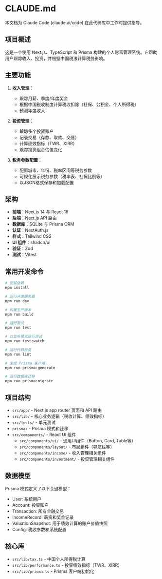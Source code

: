 # CLAUDE.md

本文档为 Claude Code (claude.ai/code) 在此代码库中工作时提供指导。

## 项目概述

这是一个使用 Next.js、TypeScript 和 Prisma 构建的个人财富管理系统。它帮助用户跟踪收入、投资，并根据中国税法计算税务影响。

## 主要功能

1. **收入管理**：
   - 跟踪月薪、季度/年度奖金
   - 根据中国税收制度计算税收扣除（社保、公积金、个人所得税）
   - 预测年度收入

2. **投资管理**：
   - 跟踪多个投资账户
   - 记录交易（存款、取款、交易）
   - 计算绩效指标（TWR、XIRR）
   - 跟踪投资组合估值变化

3. **税务参数配置**：
   - 配置城市、年份、税率区间等税务参数
   - 可视化展示税务参数（税率表、社保比例等）
   - 以JSON格式保存和加载配置

## 架构

- **前端**：Next.js 14 与 React 18
- **后端**：Next.js API 路由
- **数据库**：SQLite 与 Prisma ORM
- **认证**：NextAuth.js
- **样式**：Tailwind CSS
- **UI 组件**：shadcn/ui
- **验证**：Zod
- **测试**：Vitest

## 常用开发命令

```bash
# 安装依赖
npm install

# 运行开发服务器
npm run dev

# 构建生产版本
npm run build

# 运行测试
npm run test

# 以监听模式运行测试
npm run test:watch

# 运行代码检查
npm run lint

# 生成 Prisma 客户端
npm run prisma:generate

# 运行数据库迁移
npm run prisma:migrate
```

## 项目结构

- `src/app/` - Next.js app router 页面和 API 路由
- `src/lib/` - 核心业务逻辑（税收计算、绩效指标）
- `src/tests/` - 单元测试
- `prisma/` - Prisma 模式和迁移
- `src/components/` - React UI 组件
  - `src/components/ui/` - 通用UI组件（Button, Card, Table等）
  - `src/components/layout/` - 布局组件（导航栏等）
  - `src/components/income/` - 收入管理相关组件
  - `src/components/investment/` - 投资管理相关组件

## 数据模型

Prisma 模式定义了以下关键模型：
- User: 系统用户
- Account: 投资账户
- Transaction: 所有金融交易
- IncomeRecord: 薪资和奖金记录
- ValuationSnapshot: 用于绩效计算的账户价值快照
- Config: 税收参数和系统配置

## 核心库

- `src/lib/tax.ts` - 中国个人所得税计算
- `src/lib/performance.ts` - 投资绩效指标（TWR、XIRR）
- `src/lib/prisma.ts` - Prisma 客户端初始化
